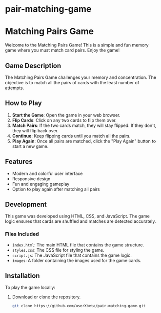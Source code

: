 # pair-matching-game
# Matching Pairs Game

Welcome to the Matching Pairs Game! This is a simple and fun memory game where you must match card pairs. Enjoy the game!

## Game Description

The Matching Pairs Game challenges your memory and concentration. The objective is to match all the pairs of cards with the least number of attempts.

## How to Play

1. **Start the Game**: Open the game in your web browser.
2. **Flip Cards**: Click on any two cards to flip them over.
3. **Match Pairs**: If the two cards match, they will stay flipped. If they don't, they will flip back over.
4. **Continue**: Keep flipping cards until you match all the pairs.
5. **Play Again**: Once all pairs are matched, click the "Play Again" button to start a new game.

## Features

- Modern and colorful user interface
- Responsive design
- Fun and engaging gameplay
- Option to play again after matching all pairs

## Development

This game was developed using HTML, CSS, and JavaScript. The game logic ensures that cards are shuffled and matches are detected accurately.

### Files Included

- `index.html`: The main HTML file that contains the game structure.
- `styles.css`: The CSS file for styling the game.
- `script.js`: The JavaScript file that contains the game logic.
- `images`: A folder containing the images used for the game cards.

## Installation

To play the game locally:

1. Download or clone the repository.
   ```bash
   git clone https://github.com/userXbeta/pair-matching-game.git
